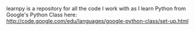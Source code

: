 learnpy is a repository for all the code I work with as I learn Python from Google's Python Class here:
http://code.google.com/edu/languages/google-python-class/set-up.html

